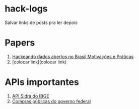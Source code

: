 # hack-logs
Salvar links de posts pra ler depois


# Papers

1. [Hackeando dados abertos no Brasil Motivações e Práticas](https://www.academia.edu/31548176/Hackeando_Dados_Abertos_no_Brasil_motiva%C3%A7%C3%B5es_e_pr%C3%A1ticas)
1. [colocar link](colocar link)



# APIs importantes

1. [API Sidra do IBGE](http://api.sidra.ibge.gov.br/)
1. [Compras públicas do governo federal](http://dados.gov.br/dataset/compras-publicas-do-governo-federal/resource/df58d72e-fd34-4f11-be1a-a7c1665c9d35)
